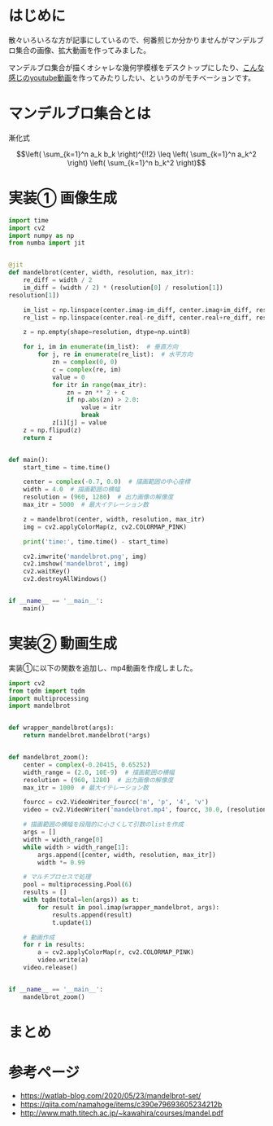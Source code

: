 # はじめに
散々いろいろな方が記事にしているので、何番煎じか分かりませんがマンデルブロ集合の画像、拡大動画を作ってみました。

マンデルブロ集合が描くオシャレな幾何学模様をデスクトップにしたり、[こんな感じのyoutube動画](https://www.youtube.com/watch?v=pCpLWbHVNhk)を作ってみたりしたい、というのがモチベーションです。

# マンデルブロ集合とは
漸化式
```math
\left( \sum_{k=1}^n a_k b_k \right)^{!!2} \leq
\left( \sum_{k=1}^n a_k^2 \right) \left( \sum_{k=1}^n b_k^2 \right)
```

# 実装① 画像生成

```Python
import time
import cv2
import numpy as np
from numba import jit


@jit
def mandelbrot(center, width, resolution, max_itr):
    re_diff = width / 2
    im_diff = (width / 2) * (resolution[0] / resolution[1])
resolution[1])

    im_list = np.linspace(center.imag-im_diff, center.imag+im_diff, resolution[0])
    re_list = np.linspace(center.real-re_diff, center.real+re_diff, resolution[1])

    z = np.empty(shape=resolution, dtype=np.uint8)

    for i, im in enumerate(im_list):  # 垂直方向
        for j, re in enumerate(re_list):  # 水平方向
            zn = complex(0, 0)
            c = complex(re, im)
            value = 0
            for itr in range(max_itr):
                zn = zn ** 2 + c
                if np.abs(zn) > 2.0:
                    value = itr
                    break
            z[i][j] = value
    z = np.flipud(z)
    return z


def main():
    start_time = time.time()

    center = complex(-0.7, 0.0)  # 描画範囲の中心座標
    width = 4.0  # 描画範囲の横幅
    resolution = (960, 1280)  # 出力画像の解像度
    max_itr = 5000  # 最大イテレーション数

    z = mandelbrot(center, width, resolution, max_itr)
    img = cv2.applyColorMap(z, cv2.COLORMAP_PINK)

    print('time:', time.time() - start_time)

    cv2.imwrite('mandelbrot.png', img)
    cv2.imshow('mandelbrot', img)
    cv2.waitKey()
    cv2.destroyAllWindows()


if __name__ == '__main__':
    main()


```
# 実装② 動画生成
実装①に以下の関数を追加し、mp4動画を作成しました。

```Python
import cv2
from tqdm import tqdm
import multiprocessing
import mandelbrot


def wrapper_mandelbrot(args):
    return mandelbrot.mandelbrot(*args)


def mandelbrot_zoom():
    center = complex(-0.20415, 0.65252)
    width_range = (2.0, 10E-9)  # 描画範囲の横幅
    resolution = (960, 1280)  # 出力画像の解像度
    max_itr = 1000  # 最大イテレーション数

    fourcc = cv2.VideoWriter_fourcc('m', 'p', '4', 'v')
    video = cv2.VideoWriter('mandelbrot.mp4', fourcc, 30.0, (resolution[1], resolution[0]))

    # 描画範囲の横幅を段階的に小さくして引数のlistを作成
    args = []
    width = width_range[0]
    while width > width_range[1]:
        args.append([center, width, resolution, max_itr])
        width *= 0.99

    # マルチプロセスで処理
    pool = multiprocessing.Pool(6)
    results = []
    with tqdm(total=len(args)) as t:
        for result in pool.imap(wrapper_mandelbrot, args):
            results.append(result)
            t.update(1)

    # 動画作成
    for r in results:
        a = cv2.applyColorMap(r, cv2.COLORMAP_PINK)
        video.write(a)
    video.release()


if __name__ == '__main__':
    mandelbrot_zoom()

```

# まとめ

# 参考ページ
- <https://watlab-blog.com/2020/05/23/mandelbrot-set/>
- <https://qiita.com/namahoge/items/c390e79693605234212b>
- <http://www.math.titech.ac.jp/~kawahira/courses/mandel.pdf>
